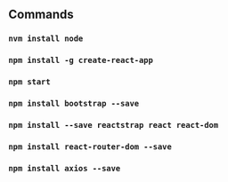 ## Commands

### `nvm install node`
### `npm install -g create-react-app`
### `npm start` 
### `npm install bootstrap --save`
### `npm install --save reactstrap react react-dom`
### `npm install react-router-dom --save`
### `npm install axios --save`